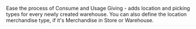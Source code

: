 Ease the process of Consume and Usage Giving - adds location and picking
types for every newly created warehouse. You can also define the
location merchandise type, if it's Merchandise in Store or Warehouse.
